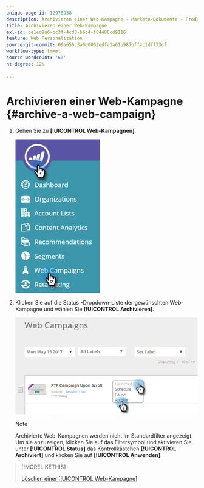 ```yaml
---
unique-page-id: 12978938
description: Archivieren einer Web-Kampagne - Marketo-Dokumente - Produktdokumentation
title: Archivieren einer Web-Kampagne
exl-id: de1ed9a6-bc3f-4cd8-b6c4-f84480cd9116
feature: Web Personalization
source-git-commit: 09a656c3a0d0002edfa1a61b987bff4c1dff33cf
workflow-type: tm+mt
source-wordcount: '63'
ht-degree: 12%

---
```


# Archivieren einer Web-Kampagne {#archive-a-web-campaign}

1. Gehen Sie zu **[!UICONTROL Web-Kampagnen]**.

   ![](assets/one.jpg)

1. Klicken Sie auf die Status -Dropdown-Liste der gewünschten Web-Kampagne und wählen Sie **[!UICONTROL Archivieren]**.

   ![](assets/two-3.png)

   >[!NOTE]
   >
   >Archivierte Web-Kampagnen werden nicht im Standardfilter angezeigt. Um sie anzuzeigen, klicken Sie auf das Filtersymbol und aktivieren Sie unter **[!UICONTROL Status]** das Kontrollkästchen **[!UICONTROL Archiviert]** und klicken Sie auf **[!UICONTROL Anwenden]**.

>[!MORELIKETHIS]
>
>[Löschen einer [!UICONTROL Web-Kampagne]](/help/marketo/product-docs/web-personalization/working-with-web-campaigns/delete-a-web-campaign.md)
